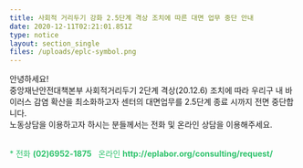 ```yaml
---
title: 사회적 거리두기 강화 2.5단계 격상 조치에 따른 대면 업무 중단 안내
date: 2020-12-11T02:21:01.851Z
type: notice
layout: section_single
files: /uploads/eplc-symbol.png
---
```

<p>안녕하세요!<br />중앙재난안전대책본부 사회적거리두기 2단계 격상(20.12.6) 조치에 따라 우리구 내 바이러스 감염 확산을 최소화하고자 센터의 대면업무를 2.5단계 종료 시까지 전면 중단합니다.<br />노동상담을 이용하고자 하시는 분들께서는 전화 및 온라인 상담을 이용해주세요.</p>
<p><br /><span style="color: #2dc26b;">* 전화 <strong>(02)6952-1875</strong>&nbsp; &nbsp;온라인 <strong>http://eplabor.org/consulting/request/</strong></span></p>